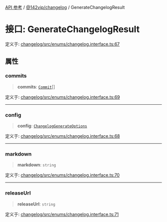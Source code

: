 [API 参考](../../../index.md) / [@142vip/changelog](../index.md) / GenerateChangelogResult

# 接口: GenerateChangelogResult

定义于: [changelog/src/enums/changelog.interface.ts:67](https://github.com/142vip/core-x/blob/366c03709f86a3eb43798cad6f972465bd93322a/packages/changelog/src/enums/changelog.interface.ts#L67)

## 属性

### commits

> **commits**: [`Commit`](Commit.md)[]

定义于: [changelog/src/enums/changelog.interface.ts:69](https://github.com/142vip/core-x/blob/366c03709f86a3eb43798cad6f972465bd93322a/packages/changelog/src/enums/changelog.interface.ts#L69)

***

### config

> **config**: [`ChangelogGenerateOptions`](ChangelogGenerateOptions.md)

定义于: [changelog/src/enums/changelog.interface.ts:68](https://github.com/142vip/core-x/blob/366c03709f86a3eb43798cad6f972465bd93322a/packages/changelog/src/enums/changelog.interface.ts#L68)

***

### markdown

> **markdown**: `string`

定义于: [changelog/src/enums/changelog.interface.ts:70](https://github.com/142vip/core-x/blob/366c03709f86a3eb43798cad6f972465bd93322a/packages/changelog/src/enums/changelog.interface.ts#L70)

***

### releaseUrl

> **releaseUrl**: `string`

定义于: [changelog/src/enums/changelog.interface.ts:71](https://github.com/142vip/core-x/blob/366c03709f86a3eb43798cad6f972465bd93322a/packages/changelog/src/enums/changelog.interface.ts#L71)
